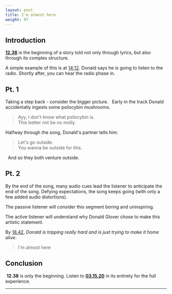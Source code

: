 ```yaml
---
layout: post
title: I'm almost here
weight: 97
---
```


## Introduction

[**12.38**](https://youtu.be/gezFLhUznSk?t=758) is the beginning of a story told not only through lyrics, but also through its complex structure.

A simple example of this is at [14:12](https://www.youtube.com/watch?t=852&v=gezFLhUznSk). Donald says he is going to listen to the radio. Shortly after, you can hear the radio phase in.  

## Pt. 1  

Taking a step back - consider the bigger picture.   Early in the track Donald accidentally ingests some psilocybin mushrooms.

> Ayy, I don't know what psilocybin is.<br>
> This better not be no molly.

Halfway through the song, Donald's partner tells him:

> Let's go outside.<br>
> You wanna be outside for this.

  And so they both venture outside.  

## Pt. 2

By the end of the song, many audio cues lead the listener to anticipate the end of the song. Defying expectations, the song keeps going (with only a few added audio distortions).

The passive listener will consider this segment boring and uninspiring.

The active listener will understand why Donald Glover chose to make this artistic statement.

By [18.42](https://youtu.be/gezFLhUznSk?t=1122), _Donald is tripping really hard and is just trying to make it home alive_.  

> I'm almost here

## Conclusion

 **12.38** is only the beginning. Listen to [**03.15.20**](https://smarturl.it/3152020DGP) in its entirety for the full experience.

---
